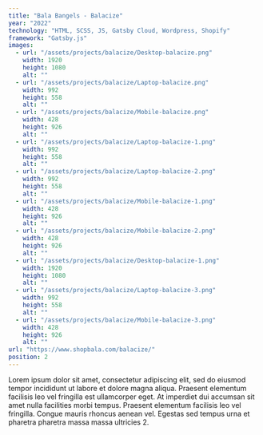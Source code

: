```yaml
---
title: "Bala Bangels - Balacize"
year: "2022"
technology: "HTML, SCSS, JS, Gatsby Cloud, Wordpress, Shopify"
framework: "Gatsby.js"
images:
  - url: "/assets/projects/balacize/Desktop-balacize.png"
    width: 1920
    height: 1080
    alt: ""
  - url: "/assets/projects/balacize/Laptop-balacize.png"
    width: 992
    height: 558
    alt: ""
  - url: "/assets/projects/balacize/Mobile-balacize.png"
    width: 428
    height: 926
    alt: ""
  - url: "/assets/projects/balacize/Laptop-balacize-1.png"
    width: 992
    height: 558
    alt: ""
  - url: "/assets/projects/balacize/Laptop-balacize-2.png"
    width: 992
    height: 558
    alt: ""
  - url: "/assets/projects/balacize/Mobile-balacize-1.png"
    width: 428
    height: 926
    alt: ""
  - url: "/assets/projects/balacize/Mobile-balacize-2.png"
    width: 428
    height: 926
    alt: ""
  - url: "/assets/projects/balacize/Desktop-balacize-1.png"
    width: 1920
    height: 1080
    alt: ""
  - url: "/assets/projects/balacize/Laptop-balacize-3.png"
    width: 992
    height: 558
    alt: ""
  - url: "/assets/projects/balacize/Mobile-balacize-3.png"
    width: 428
    height: 926
    alt: ""
url: "https://www.shopbala.com/balacize/"
position: 2
---
```


Lorem ipsum dolor sit amet, consectetur adipiscing elit, sed do eiusmod tempor incididunt ut labore et dolore magna aliqua. Praesent elementum facilisis leo vel fringilla est ullamcorper eget. At imperdiet dui accumsan sit amet nulla facilities morbi tempus. Praesent elementum facilisis leo vel fringilla. Congue mauris rhoncus aenean vel. Egestas sed tempus urna et pharetra pharetra massa massa ultricies 2.

